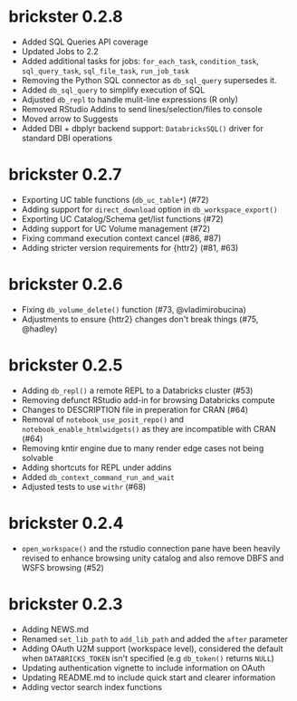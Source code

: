 # brickster 0.2.8

-   Added SQL Queries API coverage
-   Updated Jobs to 2.2
-   Added additional tasks for jobs: `for_each_task`, `condition_task`, `sql_query_task`, `sql_file_task`, `run_job_task`
-   Removing the Python SQL connector as `db_sql_query` supersedes it.
-   Added `db_sql_query` to simplify execution of SQL
-   Adjusted `db_repl` to handle mulit-line expressions (R only)
-   Removed RStudio Addins to send lines/selection/files to console
-   Moved arrow to Suggests
-   Added DBI + dbplyr backend support: `DatabricksSQL()` driver for standard DBI operations

# brickster 0.2.7

-   Exporting UC table functions (`db_uc_table*`) (#72)
-   Adding support for `direct_download` option in `db_workspace_export()`
-   Exporting UC Catalog/Schema get/list functions (#72)
-   Adding support for UC Volume management (#72)
-   Fixing command execution context cancel (#86, #87)
-   Adding stricter version requirements for {httr2} (#81, #63)

# brickster 0.2.6

-   Fixing `db_volume_delete()` function (#73, @vladimirobucina)
-   Adjustments to ensure {httr2} changes don't break things (#75, @hadley)

# brickster 0.2.5

-   Adding `db_repl()` a remote REPL to a Databricks cluster (#53)
-   Removing defunct RStudio add-in for browsing Databricks compute
-   Changes to DESCRIPTION file in preperation for CRAN (#64)
-   Removal of `notebook_use_posit_repo()` and `notebook_enable_htmlwidgets()` as they are incompatible with CRAN (#64)
-   Removing kntir engine due to many render edge cases not being solvable
-   Adding shortcuts for REPL under addins
-   Added `db_context_command_run_and_wait`
-   Adjusted tests to use `withr` (#68)

# brickster 0.2.4

-   `open_workspace()` and the rstudio connection pane have been heavily revised to enhance browsing unity catalog and also remove DBFS and WSFS browsing (#52)

# brickster 0.2.3

-   Adding NEWS.md
-   Renamed `set_lib_path` to `add_lib_path` and added the `after` parameter
-   Adding OAuth U2M support (workspace level), considered the default when `DATABRICKS_TOKEN` isn't specified (e.g `db_token()` returns `NULL`)
-   Updating authentication vignette to include information on OAuth
-   Updating README.md to include quick start and clearer information
-   Adding vector search index functions